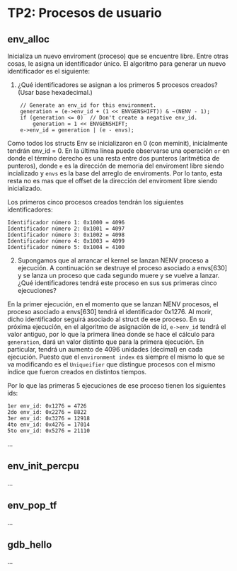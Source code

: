 TP2: Procesos de usuario
========================

env_alloc
---------
Inicializa un nuevo enviroment (proceso) que se encuentre libre. Entre otras cosas, le asigna un identificador único. El algoritmo para generar un nuevo identificador es el siguiente:

1. ¿Qué identificadores se asignan a los primeros 5 procesos creados? (Usar base hexadecimal.)

```
	// Generate an env_id for this environment.
	generation = (e->env_id + (1 << ENVGENSHIFT)) & ~(NENV - 1);
	if (generation <= 0)  // Don't create a negative env_id.
		generation = 1 << ENVGENSHIFT;
	e->env_id = generation | (e - envs);
```

Como todos los structs Env se inicializaron en 0 (con meminit), inicialmente tendrán env_id = 0. En la última línea puede observarse una operación `or` en donde el término derecho es una resta entre dos punteros (aritmética de punteros), donde `e` es la dirección de memoria del enviroment libre siendo incializado y `envs` es la base del arreglo de enviroments. Por lo tanto, esta resta no es mas que el offset de la dirección del enviroment libre siendo inicializado.

Los primeros cinco procesos creados tendrán los siguientes identificadores:

```
Identificador número 1: 0x1000 = 4096
Identificador número 2: 0x1001 = 4097
Identificador número 3: 0x1002 = 4098
Identificador número 4: 0x1003 = 4099
Identificador número 5: 0x1004 = 4100
```

2. Supongamos que al arrancar el kernel se lanzan NENV proceso a ejecución. A continuación se destruye el proceso asociado a envs[630] y se lanza un proceso que cada segundo muere y se vuelve a lanzar. ¿Qué identificadores tendrá este proceso en sus sus primeras cinco ejecuciones?

En la primer ejecución, en el momento que se lanzan NENV procesos, el proceso asociado a envs[630] tendrá el identificador 0x1276. Al morir, dicho identificador seguirá asociado al struct de ese proceso. En su próxima ejecución, en el algoritmo de asignación de id, `e->env_id` tendrá el valor antiguo, por lo que la primera línea donde se hace el cálculo para `generation`, dará un valor distinto que para la primera ejecución. En particular, tendrá un aumento de 4096 unidades (decimal) en cada ejecución. Puesto que el `environment index` es siempre el mismo lo que se va modificando es el `Uniqueifier` que distingue procesos con el mismo índice que fueron creados en distintos tiempos.

Por lo que las primeras 5 ejecuciones de ese proceso tienen los siguientes ids:

```
1er env_id: 0x1276 = 4726
2do env_id: 0x2276 = 8822
3er env_id: 0x3276 = 12918
4to env_id: 0x4276 = 17014
5to env_id: 0x5276 = 21110
```
...


env_init_percpu
---------------

...


env_pop_tf
----------

...


gdb_hello
---------

...
